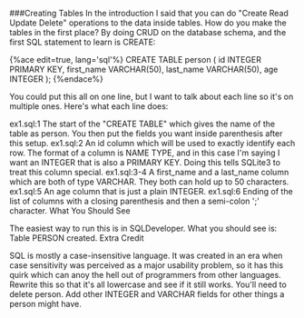 ###Creating Tables
In the introduction I said that you can do "Create Read Update Delete" operations to the data inside tables. How do you make the tables in the first place? By doing CRUD on the database schema, and the first SQL statement to learn is CREATE:

{%ace edit=true, lang='sql'%}
CREATE TABLE person (
    id INTEGER PRIMARY KEY,
    first_name VARCHAR(50),
    last_name VARCHAR(50),
    age INTEGER
);
{%endace%}

You could put this all on one line, but I want to talk about each line so it's on multiple ones. Here's what each line does:

ex1.sql:1
The start of the "CREATE TABLE" which gives the name of the table as person. You then put the fields you want inside parenthesis after this setup.
ex1.sql:2
An id column which will be used to exactly identify each row. The format of a column is NAME TYPE, and in this case I'm saying I want an INTEGER that is also a PRIMARY KEY. Doing this tells SQLite3 to treat this column special.
ex1.sql:3-4
A first_name and a last_name column which are both of type VARCHAR. They both can hold up to 50 characters.
ex1.sql:5
An age column that is just a plain INTEGER.
ex1.sql:6
Ending of the list of columns with a closing parenthesis and then a semi-colon ';' character.
What You Should See

The easiest way to run this is in SQLDeveloper. What you should see is:
Table PERSON created.
Extra Credit

SQL is mostly a case-insensitive language. It was created in an era when case sensitivity was perceived as a major usability problem, so it has this quirk which can anoy the hell out of programmers from other languages. Rewrite this so that it's all lowercase and see if it still works. You'll need to delete person. Add other INTEGER and VARCHAR fields for other things a person might have.


